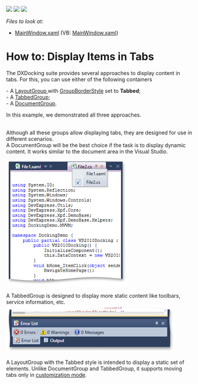 <!-- default badges list -->
![](https://img.shields.io/endpoint?url=https://codecentral.devexpress.com/api/v1/VersionRange/128643475/15.1.3%2B)
[![](https://img.shields.io/badge/Open_in_DevExpress_Support_Center-FF7200?style=flat-square&logo=DevExpress&logoColor=white)](https://supportcenter.devexpress.com/ticket/details/T326792)
[![](https://img.shields.io/badge/📖_How_to_use_DevExpress_Examples-e9f6fc?style=flat-square)](https://docs.devexpress.com/GeneralInformation/403183)
<!-- default badges end -->
<!-- default file list -->
*Files to look at*:

* [MainWindow.xaml](./CS/MainWindow.xaml) (VB: [MainWindow.xaml](./VB/MainWindow.xaml))
<!-- default file list end -->
# How to: Display Items in Tabs


<p>The DXDocking suite provides several approaches to display content in tabs. For this, you can use either of the following containers</p>
<p>- A <a href="https://documentation.devexpress.com/#WPF/CustomDocument6824">LayoutGroup </a>with <a href="https://documentation.devexpress.com/#WPF/DevExpressXpfDockingLayoutGroup_GroupBorderStyletopic">GroupBorderStyle</a> set to <strong>Tabbed</strong>;<br>- A <a href="https://documentation.devexpress.com/#WPF/CustomDocument6825">TabbedGroup</a>;<br>- A <a href="https://documentation.devexpress.com/#WPF/CustomDocument6830">DocumentGroup</a>.</p>
<p>In this example, we demonstrated all three approaches.</p>
<p><br>Although all these groups allow displaying tabs, they are designed for use in different scenarios.<br>A DocumentGroup will be the best choice if the task is to display dynamic content. It works similar to the document area in the Visual Studio.</p>
<p><img src="https://raw.githubusercontent.com/DevExpress-Examples/how-to-display-items-in-tabs-t326792/15.1.3+/media/cdfa2c50-a7ba-11e5-80bf-00155d62480c.png"></p>
<p>A TabbedGroup is designed to display more static content like toolbars, service information, etc.<br><img src="https://raw.githubusercontent.com/DevExpress-Examples/how-to-display-items-in-tabs-t326792/15.1.3+/media/e2d07c56-a7ba-11e5-80bf-00155d62480c.png"></p>
<p>A LayoutGroup with the Tabbed style is intended to display a static set of elements. Unlike DocumentGroup and TabbedGroup, it supports moving tabs only in <a href="https://documentation.devexpress.com/#WPF/CustomDocument7222">customization mode</a>.</p>

<br/>


